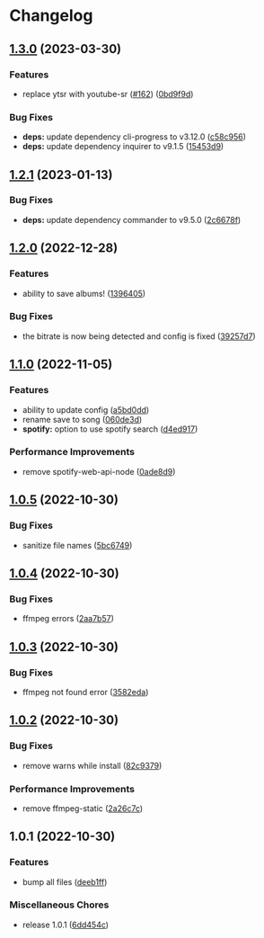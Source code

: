# Changelog

## [1.3.0](https://github.com/EvolutionX-10/Ariaa/compare/v1.2.1...v1.3.0) (2023-03-30)


### Features

* replace ytsr with youtube-sr ([#162](https://github.com/EvolutionX-10/Ariaa/issues/162)) ([0bd9f9d](https://github.com/EvolutionX-10/Ariaa/commit/0bd9f9d69c2de20442020517b6d24b41d2ba4203))


### Bug Fixes

* **deps:** update dependency cli-progress to v3.12.0 ([c58c956](https://github.com/EvolutionX-10/Ariaa/commit/c58c95633a490ae92ed92f15b8c5a407ee3e3c2c))
* **deps:** update dependency inquirer to v9.1.5 ([15453d9](https://github.com/EvolutionX-10/Ariaa/commit/15453d983f70de2f0df1b4c5dbe51d5cf8e5f16c))

## [1.2.1](https://github.com/EvolutionX-10/Ariaa/compare/v1.2.0...v1.2.1) (2023-01-13)


### Bug Fixes

* **deps:** update dependency commander to v9.5.0 ([2c6678f](https://github.com/EvolutionX-10/Ariaa/commit/2c6678fa5c9f60d900b6b83556a0ac2d571e8ea3))

## [1.2.0](https://github.com/EvolutionX-10/Ariaa/compare/v1.1.0...v1.2.0) (2022-12-28)


### Features

* ability to save albums! ([1396405](https://github.com/EvolutionX-10/Ariaa/commit/139640502dcc60dc2100732a465e9e8d5debddf0))


### Bug Fixes

* the bitrate is now being detected and config is fixed ([39257d7](https://github.com/EvolutionX-10/Ariaa/commit/39257d787ad502f61366d916a655df568cf2680c))

## [1.1.0](https://github.com/EvolutionX-10/Ariaa/compare/v1.0.5...v1.1.0) (2022-11-05)


### Features

* ability to update config ([a5bd0dd](https://github.com/EvolutionX-10/Ariaa/commit/a5bd0dd6c58632d1f65023dcd9759b2b5a93fa76))
* rename save to song ([060de3d](https://github.com/EvolutionX-10/Ariaa/commit/060de3de366470c35d274662958cf620d23b1bb3))
* **spotify:** option to use spotify search ([d4ed917](https://github.com/EvolutionX-10/Ariaa/commit/d4ed9179f523d06031cdc9364fe6ba89815c6cc8))


### Performance Improvements

* remove spotify-web-api-node ([0ade8d9](https://github.com/EvolutionX-10/Ariaa/commit/0ade8d90c0b4c60afab36f2d3df22de17721a95a))

## [1.0.5](https://github.com/EvolutionX-10/Ariaa/compare/v1.0.4...v1.0.5) (2022-10-30)


### Bug Fixes

* sanitize file names ([5bc6749](https://github.com/EvolutionX-10/Ariaa/commit/5bc6749318c4bdc97deade6d757ab895f70781bd))

## [1.0.4](https://github.com/EvolutionX-10/Ariaa/compare/v1.0.3...v1.0.4) (2022-10-30)


### Bug Fixes

* ffmpeg errors ([2aa7b57](https://github.com/EvolutionX-10/Ariaa/commit/2aa7b577b5f4df062dd3e955c9e82ce5161e714c))

## [1.0.3](https://github.com/EvolutionX-10/Ariaa/compare/v1.0.2...v1.0.3) (2022-10-30)


### Bug Fixes

* ffmpeg not found error ([3582eda](https://github.com/EvolutionX-10/Ariaa/commit/3582eda8899ce28fc36bc15b42558f517fc7ab5c))

## [1.0.2](https://github.com/EvolutionX-10/Ariaa/compare/v1.0.1...v1.0.2) (2022-10-30)


### Bug Fixes

* remove warns while install ([82c9379](https://github.com/EvolutionX-10/Ariaa/commit/82c93791560c726f97f8ee261be1d96fbbd7906c))


### Performance Improvements

* remove ffmpeg-static ([2a26c7c](https://github.com/EvolutionX-10/Ariaa/commit/2a26c7c425c919ae90763c4fc8e6980289c9dc62))

## 1.0.1 (2022-10-30)


### Features

* bump all files ([deeb1ff](https://github.com/EvolutionX-10/Ariaa/commit/deeb1ffe54eff18fb1bfdcc8780fd9ab29506f4f))


### Miscellaneous Chores

* release 1.0.1 ([6dd454c](https://github.com/EvolutionX-10/Ariaa/commit/6dd454cfd78ada75c65c84b09bff1c8c128e8cc8))
